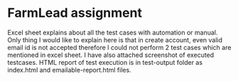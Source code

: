 # FarmLead assignment

Excel sheet explains about all the test cases with automation or manual. Only thing I would like to explain here is that in create account, even valid email id is not accepted therefore I could not perform 2 test cases which are mentioned in excel sheet. I have also attached screenshot of executed testcases. HTML report of test execution is in test-output folder as index.html and emailable-report.html files.
